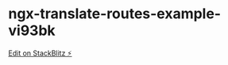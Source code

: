 # ngx-translate-routes-example-vi93bk

[Edit on StackBlitz ⚡️](https://stackblitz.com/edit/ngx-translate-routes-example-vi93bk)